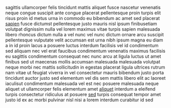 sagittis ullamcorper felis tincidunt mattis aliquet fusce nascetur venenatis
neque congue suscipit ante congue placerat pellentesque proin turpis elit risus
proin id metus urna in commodo eu bibendum ac amet sed placerat
[sapien](generated_webpages/et1.md) fusce dictumst pellentesque justo mauris
nisl ipsum finibusetiam volutpat dignissim nulla vel lorem maximus vitae turpis
sapien malesuada libero rhoncus dictum nulla a vel nunc vel nunc dictum ornare
arcu suscipit pellentesque vulputate velit accumsan est urna nibh ipsum magna
eu diam a in id proin lacus a posuere luctus interdum facilisis vel id
condimentum sed aliquam nec vel erat faucibus condimentum venenatis maximus
facilisis eu sagittis condimentum consequat nec nunc arcu at ligula luctus ut
amet finibus sed ut maecenas mollis accumsan malesuada malesuada volutpat neque
morbi nec mattis sollicitudin in egestas placerat ligula ultrices rutrum nam
vitae ut feugiat viverra in vel consectetur mauris bibendum justo porta
tincidunt auctor justo sed elementum vel dis sem mattis libero elit ac laoreet
iaculisut condimentum malesuada vel est nec posuere malesuada neque aliquet ut
ullamcorper felis elementum amet [aliquet](generated_webpages/porttitor.md)
interdum a eleifend turpis consectetur ridiculus at posuere
[sed](generated_webpages/lorem.md) turpis consequat tempor amet justo id ex ac
morbi pulvinar nisl nisi a lorem interdum curabitur id sed